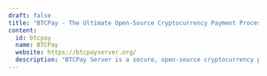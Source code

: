 ```yaml
---
draft: false
title: "BTCPay - The Ultimate Open-Source Cryptocurrency Payment Processor"
content:
  id: btcpay
  name: BTCPay
  website: https://btcpayserver.org/
  description: "BTCPay Server is a secure, open-source cryptocurrency payment processor offering privacy, control, and essential tools for invoicing, payments, and automation."
---
```

